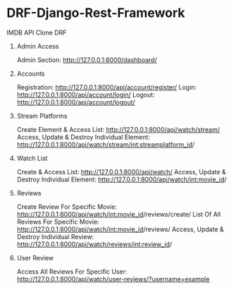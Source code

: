 # DRF-Django-Rest-Framework
IMDB API Clone DRF

1. Admin Access

   Admin Section: http://127.0.0.1:8000/dashboard/

2. Accounts

   Registration: http://127.0.0.1:8000/api/account/register/
   Login: http://127.0.0.1:8000/api/account/login/
   Logout: http://127.0.0.1:8000/api/account/logout/

3. Stream Platforms

   Create Element & Access List: http://127.0.0.1:8000/api/watch/stream/
   Access, Update & Destroy Individual Element: http://127.0.0.1:8000/api/watch/stream/<int:streamplatform_id>/

4. Watch List

   Create & Access List: http://127.0.0.1:8000/api/watch/
   Access, Update & Destroy Individual Element: http://127.0.0.1:8000/api/watch/<int:movie_id>/

5. Reviews

   Create Review For Specific Movie: http://127.0.0.1:8000/api/watch/<int:movie_id>/reviews/create/
   List Of All Reviews For Specific Movie: http://127.0.0.1:8000/api/watch/<int:movie_id>/reviews/
   Access, Update & Destroy Individual Review: http://127.0.0.1:8000/api/watch/reviews/<int:review_id>/

6. User Review

   Access All Reviews For Specific User: http://127.0.0.1:8000/api/watch/user-reviews/?username=example
